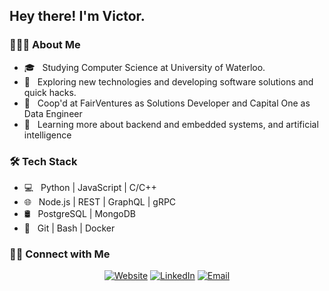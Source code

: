 <h2> Hey there! I'm Victor.</h2>

<h3> 👨🏻‍💻 About Me </h3>

- 🎓 &nbsp; Studying Computer Science at University of Waterloo.
- 🤔 &nbsp; Exploring new technologies and developing software solutions and quick hacks.
- 💼 &nbsp; Coop'd at FairVentures as Solutions Developer and Capital One as Data Engineer
- 🌱 &nbsp; Learning more about backend and embedded systems, and artificial intelligence

<h3>🛠 Tech Stack</h3>

- 💻 &nbsp; Python | JavaScript | C/C++
- 🌐 &nbsp; Node.js | REST | GraphQL | gRPC
- 🛢 &nbsp; PostgreSQL | MongoDB
- 🔧 &nbsp; Git | Bash | Docker

<h3> 🤝🏻 Connect with Me </h3>

<p align="center">
<a href="https://victorjzsun.github.io/"><img alt="Website" src="https://img.shields.io/badge/Website-victorjzsun.github.io-blue?style=flat-square&logo=google-chrome"></a>
<a href="https://www.linkedin.com/in/victor-sun-69056416b/"><img alt="LinkedIn" src="https://img.shields.io/badge/LinkedIn-Victor%20Sun-blue?style=flat-square&logo=linkedin"></a>
<a href="mailto:victorjsun@gmail.com"><img alt="Email" src="https://img.shields.io/badge/Email-victorjsun@gmail.com-blue?style=flat-square&logo=gmail"></a>
</p>

<!--⭐️ From [AVS1508](https://github.com/AVS1508)-->
